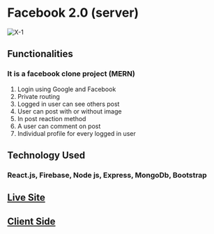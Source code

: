 # Facebook 2.0 (server)

<img src="https://i.ibb.co/TWhqL7Z/X-1.png" alt="X-1" border="0">

## Functionalities
### It is a facebook clone project (MERN)
1. Login using Google and Facebook
2. Private routing
3. Logged in user can see others post
4. User can post with or without image
5. In post reaction method
6. A user can comment on post
7. Individual profile for every logged in user

## Technology Used
### React.js, Firebase, Node js, Express, MongoDb, Bootstrap

## [Live Site](https://facebook-2o.web.app/)

## [Client Side](https://github.com/Abu-Hojayfa/facebook-2.0)
